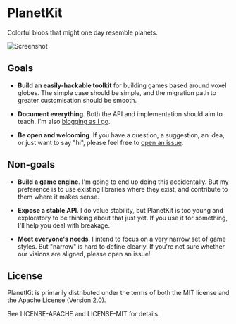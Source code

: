 # PlanetKit

Colorful blobs that might one day resemble planets.

![Screenshot](https://raw.githubusercontent.com/jeffparsons/planetkit/master/screenshot.png)


## Goals

- **Build an easily-hackable toolkit** for building games based around voxel globes. The simple case should be simple, and the migration path to greater customisation should be smooth.

- **Document everything**. Both the API and implementation should aim to teach. I'm also [blogging as I go](https://jeffparsons.github.io/).

- **Be open and welcoming**. If you have a question, a suggestion, an idea, or just want to say "hi", please feel free to [open an issue](https://github.com/jeffparsons/planetkit/issues/new?title=Hi%20there!).


## Non-goals

- **Build a game engine**. I'm going to end up doing this accidentally. But my preference is to use existing libraries where they exist, and contribute to them where it makes sense.

- **Expose a stable API**. I do value stability, but PlanetKit is too young and exploratory to be thinking about that just yet. If you use it for something, I'll help you deal with breakage.

- **Meet everyone's needs**. I intend to focus on a very narrow set of game styles. But "narrow" is hard to define clearly. If you're not sure whether our visions are aligned, please open an issue!


## License

PlanetKit is primarily distributed under the terms of both the MIT license
and the Apache License (Version 2.0).

See LICENSE-APACHE and LICENSE-MIT for details.
